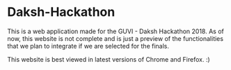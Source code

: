 # Daksh-Hackathon

This is a web application made for the GUVI - Daksh Hackathon 2018. As of now, this website is not complete and is just a preview of the functionalities that we plan to integrate if we are selected for the finals. 


This website is best viewed in latest versions of Chrome and Firefox. :)
